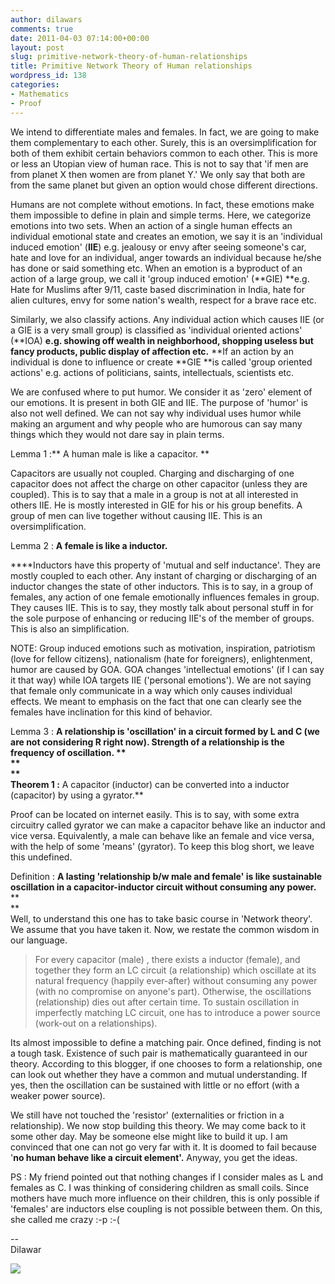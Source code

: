 ```yaml
---
author: dilawars
comments: true
date: 2011-04-03 07:14:00+00:00
layout: post
slug: primitive-network-theory-of-human-relationships
title: Primitive Network Theory of Human relationships
wordpress_id: 138
categories:
- Mathematics
- Proof
---
```


We intend to differentiate males and females. In fact, we are going to make them complementary to each other. Surely, this is an oversimplification for both of them exhibit certain behaviors common to each other. This is more or less an Utopian view of human race. This is not to say that 'if men are from planet X then women are from planet Y.' We only say that both are from the same planet but given an option would chose different directions.  
  
Humans are not complete without emotions. In fact, these emotions make them impossible to define in plain and simple terms. Here, we categorize emotions into two sets. When an action of a single human effects an individual emotional state and creates an emotion, we say it is an 'individual induced emotion' (**IIE**) e.g. jealousy or envy after seeing someone's car, hate and love for an individual, anger towards an individual because he/she has done or said something etc. When an emotion is a byproduct of an action of a large group, we call it 'group induced emotion' (**GIE) **e.g. Hate for Muslims after 9/11, caste based discrimination in India, hate for alien cultures, envy for some nation's wealth, respect for a brave race etc.  
  
Similarly, we also classify actions. Any individual action which causes IIE (or a GIE is a very small group) is classified as 'individual oriented actions' (**IOA) **e.g. showing off wealth in neighborhood, shopping useless but fancy products, public display of affection etc.** **If an action by an individual is done to influence or create **GIE **is called 'group oriented actions' e.g. actions of politicians, saints, intellectuals, scientists etc.  
  
We are confused where to put humor. We consider it as 'zero' element of our emotions. It is present in both GIE and IIE. The purpose of 'humor' is also not well defined. We can not say why individual uses humor while making an argument and why people who are humorous can say many things which they would not dare say in plain terms.  
  
Lemma 1 :** A human male is like a capacitor. **  
  
Capacitors are usually not coupled. Charging and discharging of one capacitor does not affect the charge on other capacitor (unless they are coupled). This is to say that a male in a group is not at all interested in others IIE. He is mostly interested in GIE for his or his group benefits. A group of men can live together without causing IIE. This is an oversimplification.  
  
Lemma 2 : **A female is like a inductor.**  
  
****Inductors have this property of 'mutual and self inductance'. They are mostly coupled to each other. Any instant of charging or discharging of an inductor changes the state of other inductors. This is to say, in a group of females, any action of one female emotionally influences females in group. They causes IIE. This is to say, they mostly talk about personal stuff in for the sole purpose of enhancing or reducing IIE's of the member of groups. This is also an simplification.  
  
NOTE:  Group induced emotions such as motivation, inspiration, patriotism (love for fellow citizens), nationalism (hate for foreigners), enlightenment, humor are caused by GOA. GOA changes 'intellectual emotions' (if I can say it that way) while IOA targets IIE ('personal emotions'). We are not saying that female only communicate in a way which only causes individual effects. We meant to emphasis on the fact that one can clearly see the females have inclination for this kind of behavior.  
  
Lemma 3 : **A relationship is 'oscillation' in a circuit formed by L and C (we are not considering R right now). Strength of a relationship is the frequency of oscillation. **  
**  
**  
Theorem 1 :** A capacitor (inductor) can be converted into a inductor (capacitor) by using a gyrator.**  
  
Proof can be located on internet easily. This is to say, with some extra circuitry called gyrator we can make a capacitor behave like an inductor and vice versa. Equivalently, a male can behave like an female and vice versa, with the help of some 'means' (gyrator). To keep this blog short, we leave this undefined.  
  
Definition : **A lasting 'relationship b/w male and female' is like sustainable oscillation in a capacitor-inductor circuit without consuming any power.**  
**  
**  
Well, to  understand this one has to take basic course in 'Network theory'. We assume that you have taken it. Now, we restate the common wisdom in our language.  
  


> For every capacitor (male) , there exists a inductor (female), and together they form an LC circuit (a relationship) which oscillate at its natural frequency (happily ever-after) without consuming any power (with no compromise on anyone's part). Otherwise, the oscillations (relationship) dies out after certain time. To sustain oscillation in imperfectly matching LC circuit, one has to introduce a power source (work-out on a relationships).

  
Its almost impossible to define a matching pair. Once defined, finding is not a tough task. Existence of such pair is mathematically guaranteed in our theory.  According to this blogger, if one chooses to form a relationship, one can look out whether they have a common and mutual understanding. If yes, then the oscillation can be sustained with little or no effort (with a weaker power source).  
  
We still have not touched the 'resistor' (externalities or friction in a relationship). We now stop building this theory. We may come back to it some other day. May be someone else might like to build it up. I am convinced that one can not go very far with it. It is doomed to fail because '**no human behave like a circuit element'.** Anyway, you get the ideas.  
  
PS : My friend pointed out that nothing changes if I consider males as L and females as C. I was thinking of considering children as small coils. Since mothers have much more influence on their children, this is only possible if 'females' are inductors else coupling is not possible between them. On this, she called me crazy :-p :-(  
  
--  
Dilawar 

![](https://blogger.googleusercontent.com/tracker/3794193585985230867-2946289738884495770?l=dilawarsays.blogspot.com)
